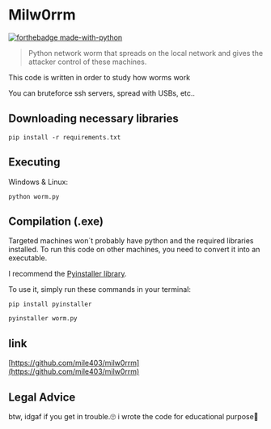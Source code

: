 # Milw0rrm
[![forthebadge made-with-python](http://ForTheBadge.com/images/badges/made-with-python.svg)](https://www.python.org/)

> Python network worm that spreads on the local network and gives the attacker control of these machines.

This code is written in order to study how worms work

You can bruteforce ssh servers, spread with USBs, etc..



## Downloading necessary libraries

```
pip install -r requirements.txt
```

## Executing

Windows & Linux:

```
python worm.py
```

## Compilation (.exe)

Targeted machines won´t probably have python and the required libraries installed. 
To run this code on other machines, you need to convert it into an executable.

I recommend the [Pyinstaller library](https://www.pyinstaller.org/).

To use it, simply run these commands in your terminal:
```
pip install pyinstaller

pyinstaller worm.py
```



## link

[https://github.com/mile403/milw0rrm](https://github.com/mile403/milw0rrm)

## Legal Advice

btw, idgaf if you get in trouble.🙄 i wrote the code for educational purpose🙂

